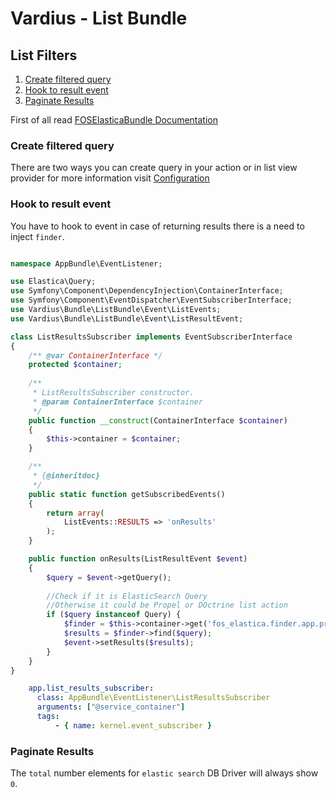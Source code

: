 Vardius - List Bundle
======================================

List Filters
----------------
1. [Create filtered query](#create-filtered-query)
2. [Hook to result event](#hook-to-result-event)
3. [Paginate Results](#paginate-results)

First of all read [FOSElasticaBundle Documentation](https://github.com/FriendsOfSymfony/FOSElasticaBundle/blob/master/Resources/doc/index.md)

### Create filtered query

There are two ways you can create query in your action or in list view provider for more information visit [Configuration](configuration.md)

### Hook to result event

You have to hook to event in case of returning results there is a need to inject `finder`.

``` php

namespace AppBundle\EventListener;

use Elastica\Query;
use Symfony\Component\DependencyInjection\ContainerInterface;
use Symfony\Component\EventDispatcher\EventSubscriberInterface;
use Vardius\Bundle\ListBundle\Event\ListEvents;
use Vardius\Bundle\ListBundle\Event\ListResultEvent;

class ListResultsSubscriber implements EventSubscriberInterface
{
    /** @var ContainerInterface */
    protected $container;
    
    /**
     * ListResultsSubscriber constructor.
     * @param ContainerInterface $container
     */
    public function __construct(ContainerInterface $container)
    {
        $this->container = $container;
    }

    /**
     * {@inheritdoc}
     */
    public static function getSubscribedEvents()
    {
        return array(
            ListEvents::RESULTS => 'onResults'
        );
    }

    public function onResults(ListResultEvent $event)
    {
        $query = $event->getQuery();
        
        //Check if it is ElasticSearch Query
        //Otherwise it could be Propel or DOctrine list action
        if ($query instanceof Query) {
            $finder = $this->container->get('fos_elastica.finder.app.products');
            $results = $finder->find($query);
            $event->setResults($results);
        }
    }
}
```

```yml
    app.list_results_subscriber:
      class: AppBundle\EventListener\ListResultsSubscriber
      arguments: ["@service_container"]
      tags:
          - { name: kernel.event_subscriber }
```

### Paginate Results

The `total` number elements for `elastic search` DB Driver will always show `0`.
